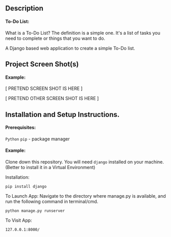 ## Description

#### To-Do List:

What is a To-Do List? 
The definition is a simple one. It's a list of tasks you need to complete or things that you want to do.

A Django based web application to create a simple To-Do list.

## Project Screen Shot(s)

#### Example:   

[ PRETEND SCREEN SHOT IS HERE ]

[ PRETEND OTHER SCREEN SHOT IS HERE ]

## Installation and Setup Instructions.

#### Prerequisites: 
 `Python`
 `pip` - package manager

#### Example:  

Clone down this repository. You will need `django` installed on your machine. (Better to install it in a Virtual Environment)

Installation:

`pip install django`  

To Launch App:
  Navigate to the directory where manage.py is available, and run the following command in terminal/cmd.
  
`python manage.py runserver`  

To Visit App:

`127.0.0.1:8000/`  
